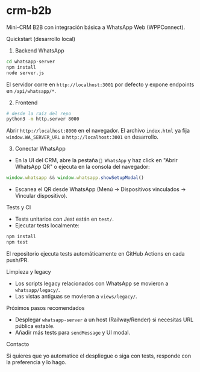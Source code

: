 # crm-b2b

Mini-CRM B2B con integración básica a WhatsApp Web (WPPConnect).

Quickstart (desarrollo local)

1. Backend WhatsApp

```bash
cd whatsapp-server
npm install
node server.js
```

El servidor corre en `http://localhost:3001` por defecto y expone endpoints en `/api/whatsapp/*`.

2. Frontend

```bash
# desde la raíz del repo
python3 -m http.server 8000
```

Abrir `http://localhost:8000` en el navegador. El archivo `index.html` ya fija `window.WA_SERVER_URL` a `http://localhost:3001` en desarrollo.

3. Conectar WhatsApp

- En la UI del CRM, abre la pestaña `📱 WhatsApp` y haz click en "Abrir WhatsApp QR" o ejecuta en la consola del navegador:

```js
window.whatsapp && window.whatsapp.showSetupModal()
```

- Escanea el QR desde WhatsApp (Menú → Dispositivos vinculados → Vincular dispositivo).

Tests y CI

- Tests unitarios con Jest están en `test/`.
- Ejecutar tests localmente:

```bash
npm install
npm test
```

El repositorio ejecuta tests automáticamente en GitHub Actions en cada push/PR.

Limpieza y legacy

- Los scripts legacy relacionados con WhatsApp se movieron a `whatsapp/legacy/`.
- Las vistas antiguas se movieron a `views/legacy/`.

Próximos pasos recomendados

- Desplegar `whatsapp-server` a un host (Railway/Render) si necesitas URL pública estable.
- Añadir más tests para `sendMessage` y UI modal.

Contacto

Si quieres que yo automatice el despliegue o siga con tests, responde con la preferencia y lo hago.